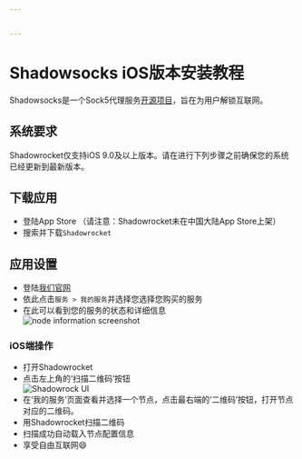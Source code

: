 ```yaml
---


---
```


<h1 id="shadowsocks-ios版本安装教程"><strong>Shadowsocks iOS版本安装教程</strong></h1>
<p>Shadowsocks是一个Sock5代理服务<a href="https://github.com/shadowsocks">开源项目</a>，旨在为用户解锁互联网。</p>
<h2 id="系统要求">系统要求</h2>
<p>Shadowrocket仅支持iOS 9.0及以上版本。请在进行下列步骤之前确保您的系统已经更新到最新版本。</p>
<h2 id="下载应用">下载应用</h2>
<ul>
<li>登陆App Store （请注意：Shadowrocket未在中国大陆App Store上架）</li>
<li>搜索并下载<code>Shadowrocket</code></li>
</ul>
<h2 id="应用设置">应用设置</h2>
<ul>
<li>登陆<a href="https://portal.shadowsocks.nl">我们官网</a></li>
<li>依此点击<code>服务 &gt; 我的服务</code>并选择您选择您购买的服务</li>
<li>在此可以看到您的服务的状态和详细信息<br>
<img src="https://portal.shadowsocks.nl/files/images-en/portal.png" alt="node information screenshot"></li>
</ul>
<h3 id="ios端操作">iOS端操作</h3>
<ul>
<li>打开Shadowrocket</li>
<li>点击左上角的‘扫描二维码’按钮<br>
<img src="https://undercurrentss.com/wp-content/uploads/2019/08/shadowrocket-tutorial2-1.png" alt="Shadowrock UI"></li>
<li>在‘我的服务’页面查看并选择一个节点，点击最右端的‘二维码’按钮，打开节点对应的二维码。</li>
<li>用Shadowrocket扫描二维码</li>
<li>扫描成功自动载入节点配置信息</li>
<li>享受自由互联网😄</li>
</ul>


